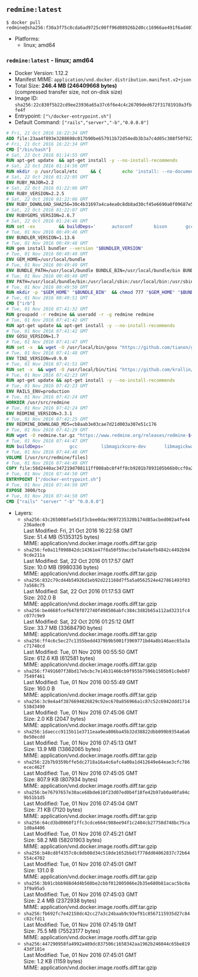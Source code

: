 ## `redmine:latest`

```console
$ docker pull redmine@sha256:f30a3f75c8cda6ad9725c00ff96d08926b2d0cc16966ae491f6ad4072860987b
```

-	Platforms:
	-	linux; amd64

### `redmine:latest` - linux; amd64

-	Docker Version: 1.12.2
-	Manifest MIME: `application/vnd.docker.distribution.manifest.v2+json`
-	Total Size: **246.4 MB (246409668 bytes)**  
	(compressed transfer size, not on-disk size)
-	Image ID: `sha256:22c830f5b22cd9ee23936a65a37c6f6e4c4c26709ded672f31781910a3fbfe4f`
-	Entrypoint: `["\/docker-entrypoint.sh"]`
-	Default Command: `["rails","server","-b","0.0.0.0"]`

```dockerfile
# Fri, 21 Oct 2016 16:22:34 GMT
ADD file:23aa4f893e3288698c017b90be657911b72d54edb3b3a7c4d05c308f50f9228f in / 
# Fri, 21 Oct 2016 16:22:34 GMT
CMD ["/bin/bash"]
# Sat, 22 Oct 2016 01:14:55 GMT
RUN apt-get update 	&& apt-get install -y --no-install-recommends 		bzip2 		ca-certificates 		libffi-dev 		libgdbm3 		libssl-dev 		libyaml-dev 		procps 		zlib1g-dev 	&& rm -rf /var/lib/apt/lists/*
# Sat, 22 Oct 2016 01:14:56 GMT
RUN mkdir -p /usr/local/etc 	&& { 		echo 'install: --no-document'; 		echo 'update: --no-document'; 	} >> /usr/local/etc/gemrc
# Sat, 22 Oct 2016 01:22:05 GMT
ENV RUBY_MAJOR=2.2
# Sat, 22 Oct 2016 01:22:06 GMT
ENV RUBY_VERSION=2.2.5
# Sat, 22 Oct 2016 01:22:06 GMT
ENV RUBY_DOWNLOAD_SHA256=30c4b31697a4ca4ea0c8db8ad30cf45e6690a0f09687e5d483c933c03ca335e3
# Sat, 22 Oct 2016 01:22:07 GMT
ENV RUBYGEMS_VERSION=2.6.7
# Sat, 22 Oct 2016 01:24:46 GMT
RUN set -ex 		&& buildDeps=' 		autoconf 		bison 		gcc 		libbz2-dev 		libgdbm-dev 		libglib2.0-dev 		libncurses-dev 		libreadline-dev 		libxml2-dev 		libxslt-dev 		make 		ruby 		wget 	' 	&& apt-get update 	&& apt-get install -y --no-install-recommends $buildDeps 	&& rm -rf /var/lib/apt/lists/* 		&& wget -O ruby.tar.gz "https://cache.ruby-lang.org/pub/ruby/$RUBY_MAJOR/ruby-$RUBY_VERSION.tar.gz" 	&& echo "$RUBY_DOWNLOAD_SHA256 *ruby.tar.gz" | sha256sum -c - 		&& mkdir -p /usr/src/ruby 	&& tar -xzf ruby.tar.gz -C /usr/src/ruby --strip-components=1 	&& rm ruby.tar.gz 		&& cd /usr/src/ruby 		&& { 		echo '#define ENABLE_PATH_CHECK 0'; 		echo; 		cat file.c; 	} > file.c.new 	&& mv file.c.new file.c 		&& autoconf 	&& ./configure --disable-install-doc 	&& make -j"$(nproc)" 	&& make install 		&& apt-get purge -y --auto-remove $buildDeps 	&& cd / 	&& rm -r /usr/src/ruby 		&& gem update --system "$RUBYGEMS_VERSION"
# Tue, 01 Nov 2016 00:49:46 GMT
ENV BUNDLER_VERSION=1.13.6
# Tue, 01 Nov 2016 00:49:48 GMT
RUN gem install bundler --version "$BUNDLER_VERSION"
# Tue, 01 Nov 2016 00:49:49 GMT
ENV GEM_HOME=/usr/local/bundle
# Tue, 01 Nov 2016 00:49:49 GMT
ENV BUNDLE_PATH=/usr/local/bundle BUNDLE_BIN=/usr/local/bundle/bin BUNDLE_SILENCE_ROOT_WARNING=1 BUNDLE_APP_CONFIG=/usr/local/bundle
# Tue, 01 Nov 2016 00:49:49 GMT
ENV PATH=/usr/local/bundle/bin:/usr/local/sbin:/usr/local/bin:/usr/sbin:/usr/bin:/sbin:/bin
# Tue, 01 Nov 2016 00:49:50 GMT
RUN mkdir -p "$GEM_HOME" "$BUNDLE_BIN" 	&& chmod 777 "$GEM_HOME" "$BUNDLE_BIN"
# Tue, 01 Nov 2016 00:49:51 GMT
CMD ["irb"]
# Tue, 01 Nov 2016 07:41:32 GMT
RUN groupadd -r redmine && useradd -r -g redmine redmine
# Tue, 01 Nov 2016 07:41:42 GMT
RUN apt-get update && apt-get install -y --no-install-recommends 		ca-certificates 		wget 	&& rm -rf /var/lib/apt/lists/*
# Tue, 01 Nov 2016 07:41:42 GMT
ENV GOSU_VERSION=1.7
# Tue, 01 Nov 2016 07:41:47 GMT
RUN set -x 	&& wget -O /usr/local/bin/gosu "https://github.com/tianon/gosu/releases/download/$GOSU_VERSION/gosu-$(dpkg --print-architecture)" 	&& wget -O /usr/local/bin/gosu.asc "https://github.com/tianon/gosu/releases/download/$GOSU_VERSION/gosu-$(dpkg --print-architecture).asc" 	&& export GNUPGHOME="$(mktemp -d)" 	&& gpg --keyserver ha.pool.sks-keyservers.net --recv-keys B42F6819007F00F88E364FD4036A9C25BF357DD4 	&& gpg --batch --verify /usr/local/bin/gosu.asc /usr/local/bin/gosu 	&& rm -r "$GNUPGHOME" /usr/local/bin/gosu.asc 	&& chmod +x /usr/local/bin/gosu 	&& gosu nobody true
# Tue, 01 Nov 2016 07:41:48 GMT
ENV TINI_VERSION=v0.9.0
# Tue, 01 Nov 2016 07:41:51 GMT
RUN set -x 	&& wget -O /usr/local/bin/tini "https://github.com/krallin/tini/releases/download/$TINI_VERSION/tini" 	&& wget -O /usr/local/bin/tini.asc "https://github.com/krallin/tini/releases/download/$TINI_VERSION/tini.asc" 	&& export GNUPGHOME="$(mktemp -d)" 	&& gpg --keyserver ha.pool.sks-keyservers.net --recv-keys 6380DC428747F6C393FEACA59A84159D7001A4E5 	&& gpg --batch --verify /usr/local/bin/tini.asc /usr/local/bin/tini 	&& rm -r "$GNUPGHOME" /usr/local/bin/tini.asc 	&& chmod +x /usr/local/bin/tini 	&& tini -h
# Tue, 01 Nov 2016 07:42:23 GMT
RUN apt-get update && apt-get install -y --no-install-recommends 		imagemagick 		libmysqlclient18 		libpq5 		libsqlite3-0 				bzr 		git 		mercurial 		openssh-client 		subversion 	&& rm -rf /var/lib/apt/lists/*
# Tue, 01 Nov 2016 07:42:23 GMT
ENV RAILS_ENV=production
# Tue, 01 Nov 2016 07:42:24 GMT
WORKDIR /usr/src/redmine
# Tue, 01 Nov 2016 07:42:24 GMT
ENV REDMINE_VERSION=3.3.1
# Tue, 01 Nov 2016 07:42:25 GMT
ENV REDMINE_DOWNLOAD_MD5=cb8aab3e03cae7d21d003a307e51c176
# Tue, 01 Nov 2016 07:42:29 GMT
RUN wget -O redmine.tar.gz "https://www.redmine.org/releases/redmine-${REDMINE_VERSION}.tar.gz" 	&& echo "$REDMINE_DOWNLOAD_MD5 redmine.tar.gz" | md5sum -c - 	&& tar -xvf redmine.tar.gz --strip-components=1 	&& rm redmine.tar.gz files/delete.me log/delete.me 	&& mkdir -p tmp/pdf public/plugin_assets 	&& chown -R redmine:redmine ./
# Tue, 01 Nov 2016 07:44:47 GMT
RUN buildDeps=' 		gcc 		libmagickcore-dev 		libmagickwand-dev 		libmysqlclient-dev 		libpq-dev 		libsqlite3-dev 		make 		patch 	' 	&& set -ex 	&& apt-get update && apt-get install -y $buildDeps --no-install-recommends 	&& rm -rf /var/lib/apt/lists/* 	&& bundle install --without development test 	&& for adapter in mysql2 postgresql sqlite3; do 		echo "$RAILS_ENV:" > ./config/database.yml; 		echo "  adapter: $adapter" >> ./config/database.yml; 		bundle install --without development test; 	done 	&& rm ./config/database.yml 	&& apt-get purge -y --auto-remove $buildDeps
# Tue, 01 Nov 2016 07:44:48 GMT
VOLUME [/usr/src/redmine/files]
# Tue, 01 Nov 2016 07:44:49 GMT
COPY file:58d2440ac347219d708111ff008abc0f4ff8cb9201b7893105b66b0ccf0a2521 in / 
# Tue, 01 Nov 2016 07:44:50 GMT
ENTRYPOINT ["/docker-entrypoint.sh"]
# Tue, 01 Nov 2016 07:44:50 GMT
EXPOSE 3000/tcp
# Tue, 01 Nov 2016 07:44:50 GMT
CMD ["rails" "server" "-b" "0.0.0.0"]
```

-	Layers:
	-	`sha256:43c265008fae5d1f3cbee0dac9697235320b174d85acbed002a4fe44236adec0`  
		Last Modified: Fri, 21 Oct 2016 16:22:58 GMT  
		Size: 51.4 MB (51353125 bytes)  
		MIME: application/vnd.docker.image.rootfs.diff.tar.gzip
	-	`sha256:fe0a11f098842dc14361e47f8a50f59accbe7a4a4efb4842c4492b949cde211a`  
		Last Modified: Sat, 22 Oct 2016 01:17:57 GMT  
		Size: 10.0 MB (9980336 bytes)  
		MIME: application/vnd.docker.image.rootfs.diff.tar.gzip
	-	`sha256:832c79cd44b54926d1eb92d221168d7f5a5a0562524e427861493f037a568c75`  
		Last Modified: Sat, 22 Oct 2016 01:17:53 GMT  
		Size: 202.0 B  
		MIME: application/vnd.docker.image.rootfs.diff.tar.gzip
	-	`sha256:be4668fcef6478f072740f498506abfc384c3d82b65a112ad3231fc4c077c9e9`  
		Last Modified: Sat, 22 Oct 2016 01:25:12 GMT  
		Size: 33.7 MB (33684790 bytes)  
		MIME: application/vnd.docker.image.rootfs.diff.tar.gzip
	-	`sha256:ff4c6c5ec27c1355bedd4379b9b5001f3969771bd4a8b146aec65a3ac71748cd`  
		Last Modified: Tue, 01 Nov 2016 00:55:50 GMT  
		Size: 612.6 KB (612581 bytes)  
		MIME: application/vnd.docker.image.rootfs.diff.tar.gzip
	-	`sha256:f7491607f38bd17ebcbc7e14b31466cb9f955b7596b1505b91c8eb077549f461`  
		Last Modified: Tue, 01 Nov 2016 00:55:49 GMT  
		Size: 160.0 B  
		MIME: application/vnd.docker.image.rootfs.diff.tar.gzip
	-	`sha256:3c9e4a4f3876694826829c92ec670a856966a1c87c52c6942ddd1714538d3490`  
		Last Modified: Tue, 01 Nov 2016 07:45:06 GMT  
		Size: 2.0 KB (2047 bytes)  
		MIME: application/vnd.docker.image.rootfs.diff.tar.gzip
	-	`sha256:1daeccc9115b11e3711eaa9ea806ba45b32d38822dbb099b9354a6a60e50ecdd`  
		Last Modified: Tue, 01 Nov 2016 07:45:13 GMT  
		Size: 13.9 MB (13862065 bytes)  
		MIME: application/vnd.docker.image.rootfs.diff.tar.gzip
	-	`sha256:22b7b9359bffe5dc2718a16a4c6afc4a00a1d412649e64eae3cfc786ecec462f`  
		Last Modified: Tue, 01 Nov 2016 07:45:05 GMT  
		Size: 807.9 KB (807934 bytes)  
		MIME: application/vnd.docker.image.rootfs.diff.tar.gzip
	-	`sha256:be76797657e30ace68bde610f23d07ed0b4f18fe42b97ab0a40fa94c9b51b1d5`  
		Last Modified: Tue, 01 Nov 2016 07:45:04 GMT  
		Size: 7.1 KB (7120 bytes)  
		MIME: application/vnd.docker.image.rootfs.diff.tar.gzip
	-	`sha256:64cd3bd0060f1ffc3cdce664c988ee94f1c2404cb27758d748bc75ca1d0a4406`  
		Last Modified: Tue, 01 Nov 2016 07:45:21 GMT  
		Size: 58.2 MB (58201903 bytes)  
		MIME: application/vnd.docker.image.rootfs.diff.tar.gzip
	-	`sha256:b48cd8f4357c8c8db08d34c518de1652bbd1f778dd04062837c72b64554c4702`  
		Last Modified: Tue, 01 Nov 2016 07:45:01 GMT  
		Size: 131.0 B  
		MIME: application/vnd.docker.image.rootfs.diff.tar.gzip
	-	`sha256:3b91cbbb988d4d4b560be2cbbf012005066e2b35e680b81acac5bc0a3f9a95a5`  
		Last Modified: Tue, 01 Nov 2016 07:45:03 GMT  
		Size: 2.4 MB (2372938 bytes)  
		MIME: application/vnd.docker.image.rootfs.diff.tar.gzip
	-	`sha256:fb692fc7e42158dc42cc27a3c24baab9c93ef91c8567115935d27c84c82cfd11`  
		Last Modified: Tue, 01 Nov 2016 07:45:19 GMT  
		Size: 75.5 MB (75523177 bytes)  
		MIME: application/vnd.docker.image.rootfs.diff.tar.gzip
	-	`sha256:447290958fa4992a489dc837506c1658342aa1962b246044c65be81943df181e`  
		Last Modified: Tue, 01 Nov 2016 07:45:01 GMT  
		Size: 1.2 KB (1159 bytes)  
		MIME: application/vnd.docker.image.rootfs.diff.tar.gzip
